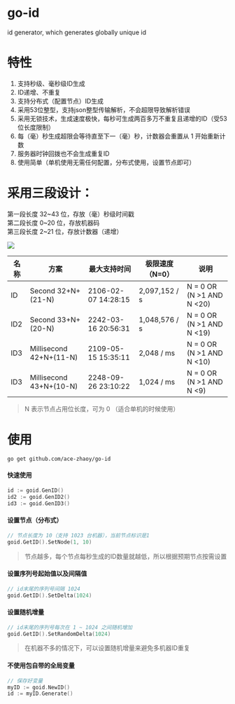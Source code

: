 # go-id

id generator, which generates globally unique id

# 特性

1. 支持秒级、毫秒级ID生成
2. ID递增、不重复
3. 支持分布式（配置节点）ID生成
4. 采用53位整型，支持json整型传输解析，不会超限导致解析错误
5. 采用无锁技术，生成速度极快，每秒可生成两百多万不重复且递增的ID（受53位长度限制）
6. 每（毫）秒生成超限会等待直至下一（毫）秒，计数器会重置从 1 开始重新计数
7. 服务器时钟回拨也不会生成重复ID
8. 使用简单（单机使用无需任何配置，分布式使用，设置节点即可）

# 采用三段设计：

第一段长度 32~43 位，存放（毫）秒级时间戳 <br/>
第二段长度 0~20 位，存放机器码<br/>
第三段长度 2~21 位，存放计数器（递增）

![](D:\project\go\github.com\ace-zhaoy\go-id\images\id.png)


| 名称  | 方案                      | 最大支持时间              | 极限速度（N=0）     | 说明                        |
|-----|-------------------------|---------------------|---------------|---------------------------|
| ID  | Second 32+N+(21-N)      | 2106-02-07 14:28:15 | 2,097,152 / s | N = 0 OR (N >1 AND N <20) |
| ID2 | Second 33+N+(20-N)      | 2242-03-16 20:56:31 | 1,048,576 / s | N = 0 OR (N >1 AND N <19) |
| ID3 | Millisecond 42+N+(11-N) | 2109-05-15 15:35:11 | 2,048 / ms    | N = 0 OR (N >1 AND N <10) |
| ID3 | Millisecond 43+N+(10-N) | 2248-09-26 23:10:22 | 1,024 / ms    | N = 0 OR (N >1 AND N <9)  |

> N 表示节点占用位长度，可为 0 （适合单机的时候使用）


# 使用
```shell
go get github.com/ace-zhaoy/go-id
```

#### 快速使用
```go
id := goid.GenID()
id2 := goid.GenID2()
id3 := goid.GenID3()
```
#### 设置节点（分布式）
```go
// 节点长度为 10（支持 1023 台机器），当前节点标识是1
goid.GetID().SetNode(1, 10)
```
> 节点越多，每个节点每秒生成的ID数量就越低，所以根据预期节点按需设置

#### 设置序列号起始值以及间隔值
```go
// id末尾的序列号间隔 1024
goid.GetID().SetDelta(1024)
```

#### 设置随机增量
```go
// id末尾的序列号每次在 1 ~ 1024 之间随机增加
goid.GetID().SetRandomDelta(1024)
```
> 在机器不多的情况下，可以设置随机增量来避免多机器ID重复

#### 不使用包自带的全局变量
```go
// 保存好变量
myID := goid.NewID()
id := myID.Generate()
```